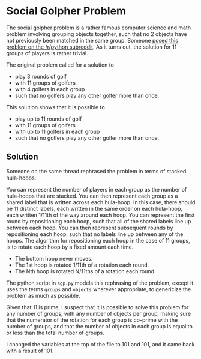 # Social Golpher Problem

The social golpher problem is a rather famous computer science and math problem
involving grouping objects together, such that no 2 objects have not previously
been matched in the same group. Someone [posed this problem on the /r/python subreddit](https://www.reddit.com/r/Python/comments/cvluxp/44_players_split_into_groups_of_4_for_3_games/).
As it turns out, the solution for 11 groups of players is rather trivial.

The original problem called for a solution to

- play 3 rounds of golf
- with 11 groups of golfers
- with 4 golfers in each group
- such that no golfers play any other golfer more than once.

This solution shows that it is possible to

- play up to 11 rounds of golf
- with 11 groups of golfers
- with up to 11 golfers in each group
- such that no golfers play any other golfer more than once.

## Solution

Someone on the same thread rephrased the problem in terms of stacked hula-hoops.

You can represent the number of players in each group as the number of hula-hoops
that are stacked. You can then represent each group as a shared label that is
written across each hula-hoop. In this case, there should be 11 distinct labels,
each written in the same order on each hula-hoop, each written 1/11th of the way
around each hoop. You can represent the first round by repositioning each hoop, such that
all of the shared labels line up between each hoop. You can then represent subsequent
rounds by repositioning each hoop, such that no labels line up between any of the hoops.
The algorithm for repositioning each hoop in the case of 11 groups, is to rotate each
hoop by a fixed amount each time.

- The bottom hoop never moves.
- The 1st hoop is rotated 1/11th of a rotation each round.
- The Nth hoop is rotated N/11ths of a rotation each round.

The python script in `sgp.py` models this rephrasing of the problem, except it uses
the terms `groups` and `objects` wherever appropriate, to genericize the problem
as much as possible.

Given that 11 is prime, I suspect that it is possible to solve this problem for any
number of groups, with any number of objects per group, making sure that the numerator 
of the rotation for each group is co-prime with the number of groups, and that the number
of objects in each group is equal to or less than the total number of groups.

I changed the variables at the top of the file to 101 and 101, and it came back with
a result of 101.
